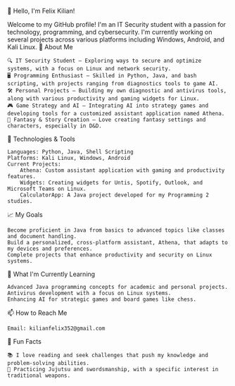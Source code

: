 👋 Hello, I'm Felix Kilian!

Welcome to my GitHub profile! I'm an IT Security student with a passion for technology, programming, and cybersecurity. I'm currently working on several projects across various platforms including Windows, Android, and Kali Linux.
🚀 About Me

    🔍 IT Security Student — Exploring ways to secure and optimize systems, with a focus on Linux and network security.
    🖥 Programming Enthusiast — Skilled in Python, Java, and bash scripting, with projects ranging from diagnostics tools to game AI.
    🛠 Personal Projects — Building my own diagnostic and antivirus tools, along with various productivity and gaming widgets for Linux.
    🎮 Game Strategy and AI — Integrating AI into strategy games and developing tools for a customized assistant application named Athena.
    🐉 Fantasy & Story Creation — Love creating fantasy settings and characters, especially in D&D.

🔧 Technologies & Tools

    Languages: Python, Java, Shell Scripting
    Platforms: Kali Linux, Windows, Android
    Current Projects:
        Athena: Custom assistant application with gaming and productivity features.
        Widgets: Creating widgets for Untis, Spotify, Outlook, and Microsoft Teams on Linux.
        CalculatorApp: A Java project developed for my Programming 2 studies.

📈 My Goals

    Become proficient in Java from basics to advanced topics like classes and document handling.
    Build a personalized, cross-platform assistant, Athena, that adapts to my devices and preferences.
    Complete projects that enhance productivity and security on Linux systems.

🌱 What I'm Currently Learning

    Advanced Java programming concepts for academic and personal projects.
    Antivirus development with a focus on Linux systems.
    Enhancing AI for strategic games and board games like chess.

📫 How to Reach Me

    Email: kilianfelix352@gmail.com

💬 Fun Facts

    📚 I love reading and seek challenges that push my knowledge and problem-solving abilities.
    🥋 Practicing Jujutsu and swordsmanship, with a specific interest in traditional weapons.
